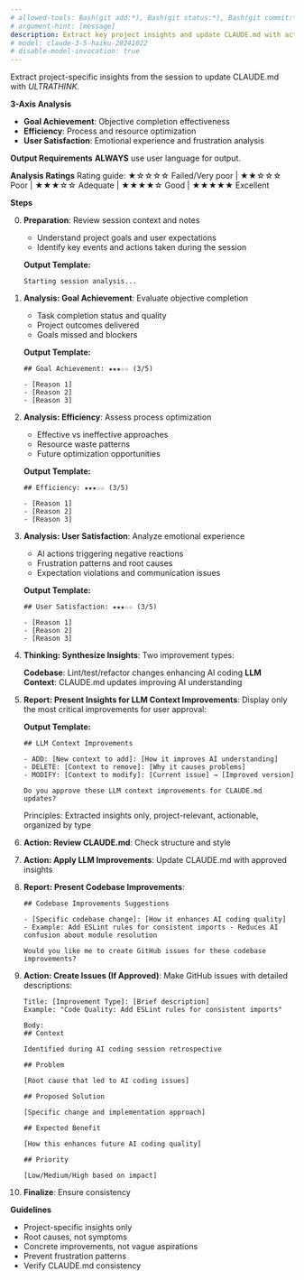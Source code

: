 ```yaml
---
# allowed-tools: Bash(git add:*), Bash(git status:*), Bash(git commit:*)
# argument-hint: [message]
description: Extract key project insights and update CLAUDE.md with actionable improvements
# model: claude-3-5-haiku-20241022
# disable-model-invocation: true
---
```


Extract project-specific insights from the session to update CLAUDE.md with _ULTRATHINK_.

**3-Axis Analysis**

- **Goal Achievement**: Objective completion effectiveness
- **Efficiency**: Process and resource optimization
- **User Satisfaction**: Emotional experience and frustration analysis

**Output Requirements**
**ALWAYS** use user language for output.

**Analysis Ratings**
Rating guide: ★☆☆☆☆ Failed/Very poor | ★★☆☆☆ Poor | ★★★☆☆ Adequate | ★★★★☆ Good | ★★★★★ Excellent

**Steps**

0.  **Preparation**: Review session context and notes

    - Understand project goals and user expectations
    - Identify key events and actions taken during the session

    **Output Template:**

    ```
    Starting session analysis...
    ```

1.  **Analysis: Goal Achievement**: Evaluate objective completion

    - Task completion status and quality
    - Project outcomes delivered
    - Goals missed and blockers

    **Output Template:**

    ```
    ## Goal Achievement: ★★★☆☆ (3/5)

    - [Reason 1]
    - [Reason 2]
    - [Reason 3]
    ```

2.  **Analysis: Efficiency**: Assess process optimization

    - Effective vs ineffective approaches
    - Resource waste patterns
    - Future optimization opportunities

    **Output Template:**

    ```
    ## Efficiency: ★★★☆☆ (3/5)

    - [Reason 1]
    - [Reason 2]
    - [Reason 3]
    ```

3.  **Analysis: User Satisfaction**: Analyze emotional experience

    - AI actions triggering negative reactions
    - Frustration patterns and root causes
    - Expectation violations and communication issues

    **Output Template:**

    ```
    ## User Satisfaction: ★★★☆☆ (3/5)

    - [Reason 1]
    - [Reason 2]
    - [Reason 3]
    ```

4.  **Thinking: Synthesize Insights**: Two improvement types:

    **Codebase**: Lint/test/refactor changes enhancing AI coding
    **LLM Context**: CLAUDE.md updates improving AI understanding

5.  **Report: Present Insights for LLM Context Improvements**: Display only the most critical improvements for user approval:

    **Output Template:**

    ```
    ## LLM Context Improvements

    - ADD: [New context to add]: [How it improves AI understanding]
    - DELETE: [Context to remove]: [Why it causes problems]
    - MODIFY: [Context to modify]: [Current issue] → [Improved version]

    Do you approve these LLM context improvements for CLAUDE.md updates?
    ```

    Principles: Extracted insights only, project-relevant, actionable, organized by type

6.  **Action: Review CLAUDE.md**: Check structure and style
7.  **Action: Apply LLM Improvements**: Update CLAUDE.md with approved insights
8.  **Report: Present Codebase Improvements**:

    ```
    ## Codebase Improvements Suggestions

    - [Specific codebase change]: [How it enhances AI coding quality]
    - Example: Add ESLint rules for consistent imports - Reduces AI confusion about module resolution

    Would you like me to create GitHub issues for these codebase improvements?
    ```

9.  **Action: Create Issues (If Approved)**: Make GitHub issues with detailed descriptions:

    ```
    Title: [Improvement Type]: [Brief description]
    Example: "Code Quality: Add ESLint rules for consistent imports"

    Body:
    ## Context

    Identified during AI coding session retrospective

    ## Problem

    [Root cause that led to AI coding issues]

    ## Proposed Solution

    [Specific change and implementation approach]

    ## Expected Benefit

    [How this enhances future AI coding quality]

    ## Priority

    [Low/Medium/High based on impact]
    ```

10. **Finalize**: Ensure consistency

**Guidelines**

- Project-specific insights only
- Root causes, not symptoms
- Concrete improvements, not vague aspirations
- Prevent frustration patterns
- Verify CLAUDE.md consistency
